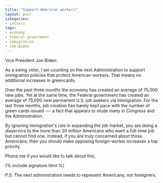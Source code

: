 ```yaml
---
title: "Support American workers"
layout: post
categories:
- Letters
tags:
- economy
- Federal government
- immigration
- Joe Biden
---
```


Vice President Joe Biden:

As a swing voter, I am counting on the next Administration to support immigration policies that protect American workers. That means no additional increases in greencards.

Over the past three months the economy has created an average of 75,000 new jobs. Yet at the same time, the Federal government has created an average of 75,000 new permanent U.S. job seekers via immigration. For the last three months, job creation has barely kept pace with the number of green cards issued --- a fact that appears to elude many in Congress and the Administration.

By ignoring immigration's role in expanding the job market, you are doing a disservice to the more than 20 million Americans who want a full-time job but cannot find one. Instead, if you are truly concerned about those Americans, then you should make opposing foreign-worker increases a top priority.

Phone me if you would like to talk about this,

{% include signature.html %}

P.S. The next administration needs to represent Americans, not foreigners.
